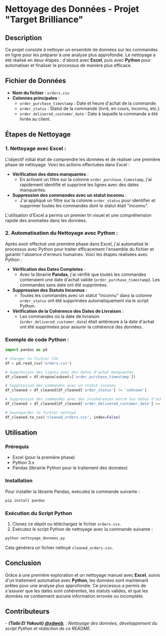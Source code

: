 # Nettoyage des Données - Projet "Target Brilliance"

## Description
Ce projet consiste à nettoyer un ensemble de données sur les commandes en ligne pour les préparer à une analyse plus approfondie. Le nettoyage a été réalisé en deux étapes : d'abord avec **Excel**, puis avec **Python** pour automatiser et finaliser le processus de manière plus efficace.

## Fichier de Données
- **Nom du fichier** : `orders.csv`
- **Colonnes principales** :
  - `order_purchase_timestamp` : Date et heure d'achat de la commande.
  - `order_status` : Statut de la commande (livré, en cours, inconnu, etc.).
  - `order_delivered_customer_date` : Date à laquelle la commande a été livrée au client.

## Étapes de Nettoyage

### 1. Nettoyage avec **Excel** :
L'objectif initial était de comprendre les données et de réaliser une première phase de nettoyage. Voici les actions effectuées dans Excel :
  - **Vérification des dates manquantes** : 
    - En activant un filtre sur la colonne `order_purchase_timestamp`, j'ai rapidement identifié et supprimé les lignes avec des dates manquantes.
  - **Suppression des commandes avec un statut inconnu** :
    - J'ai appliqué un filtre sur la colonne `order_status` pour identifier et supprimer toutes les commandes dont le statut était "inconnu".

L'utilisation d'Excel a permis un premier tri visuel et une compréhension rapide des anomalies dans les données.

### 2. Automatisation du Nettoyage avec **Python** :
Après avoir effectué une première phase dans Excel, j'ai automatisé le processus avec Python pour traiter efficacement l'ensemble du fichier et garantir l'absence d'erreurs humaines. Voici les étapes réalisées avec Python :
  - **Vérification des Dates Completes** :
    - Avec la librairie **Pandas**, j'ai vérifié que toutes les commandes contenaient une date d'achat valide (`order_purchase_timestamp`). Les commandes sans date ont été supprimées.
  - **Suppression des Statuts Inconnus** :
    - Toutes les commandes avec un statut "inconnu" dans la colonne `order_status` ont été supprimées automatiquement via le script Python.
  - **Vérification de la Cohérence des Dates de Livraison** :
    - Les commandes où la date de livraison (`order_delivered_customer_date`) était antérieure à la date d'achat ont été supprimées pour assurer la cohérence des données.

### Exemple de code Python :
```python
import pandas as pd

# Charger le fichier CSV
df = pd.read_csv('orders.csv')

# Suppression des lignes avec des dates d'achat manquantes
df_cleaned = df.dropna(subset=['order_purchase_timestamp'])

# Suppression des commandes avec un statut inconnu
df_cleaned = df_cleaned[df_cleaned['order_status'] != 'unknown']

# Suppression des commandes avec des incohérences entre les dates d'achat et de livraison
df_cleaned = df_cleaned[df_cleaned['order_delivered_customer_date'] >= df_cleaned['order_purchase_timestamp']]

# Sauvegarder le fichier nettoyé
df_cleaned.to_csv('cleaned_orders.csv', index=False)
```

## Utilisation

### Prérequis
- Excel (pour la première phase)
- Python 3.x
- Pandas (librairie Python pour le traitement des données)

### Installation
Pour installer la librairie Pandas, exécutez la commande suivante :

```bash
pip install pandas
```

### Exécution du Script Python
1. Clonez ce dépôt ou téléchargez le fichier `orders.csv`.
2. Exécutez le script Python de nettoyage avec la commande suivante :

```bash
python nettoyage_donnees.py
```

Cela générera un fichier nettoyé `cleaned_orders.csv`.

## Conclusion
Grâce à une première exploration et un nettoyage manuel avec **Excel**, suivis d'un traitement automatisé avec **Python**, les données sont maintenant prêtes pour une analyse plus approfondie. Ce processus a permis de s'assurer que les dates sont cohérentes, les statuts valides, et que les données ne contiennent aucune information erronée ou incomplète.

## Contributeurs
*- **(Taibi El Yakouti) [@xdweb](https://www.linkedin.com/in/xdweb)**, : Nettoyage des données, développement du script Python et rédaction de ce README.*